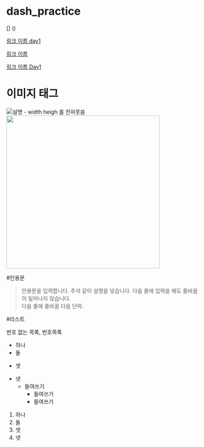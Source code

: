 # dash_practice

[] ()

[링크 이름 day1](./Day1/)

<a href=''> 링크 이름</a>

<a href='./Day1/readme.md'>링크 이름 Day1</a>

# 이미지 태그
![설명](https://encrypted-tbn0.gstatic.com/images?q=tbn:ANd9GcTVop8__1GnnnZRK4YLCqA29-qCIME7ElXYtA&usqp=CAU)  - width heigh 를 전혀못씀
<br>
<img src ='https://encrypted-tbn0.gstatic.com/images?q=tbn:ANd9GcTVop8__1GnnnZRK4YLCqA29-qCIME7ElXYtA&usqp=CAU' width='400'>

#인용문

> 안용문을 입력합니다. 주석 같이 설명을 넣습니다.
> 다음 줄에 입력을 해도 줄바꿈이 일어나지 않습니다.
> <br>다음 줄에 줄바꿈
> 다음 단락.


#리스트

번호 없는 목록, 번호목록

- 하나
- 둘
* 셋
+ 넷
  - 들여쓰기
    -  들여쓰기
      -  들여쓰기


1. 하나
1. 둘
3. 셋
4. 넷
